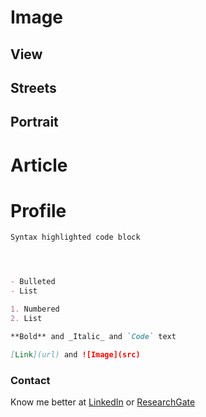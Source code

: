 
# Image
## View
## Streets
## Portrait
# Article
# Profile

```markdown
Syntax highlighted code block




- Bulleted
- List

1. Numbered
2. List

**Bold** and _Italic_ and `Code` text

[Link](url) and ![Image](src)
```

### Contact

Know me better at [LinkedIn](http://www.linkedin.com/in/christie-yue-xu/) or [ResearchGate](https://www.researchgate.net/profile/Yue_Xu67)
